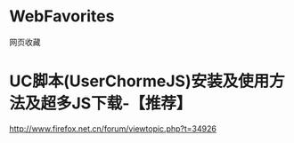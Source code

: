 WebFavorites
============

网页收藏
# UC脚本(UserChormeJS)安装及使用方法及超多JS下载-【推荐】
http://www.firefox.net.cn/forum/viewtopic.php?t=34926
